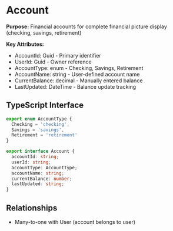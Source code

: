 # Account

**Purpose:** Financial accounts for complete financial picture display (checking, savings, retirement)

**Key Attributes:**
- AccountId: Guid - Primary identifier
- UserId: Guid - Owner reference
- AccountType: enum - Checking, Savings, Retirement
- AccountName: string - User-defined account name
- CurrentBalance: decimal - Manually entered balance
- LastUpdated: DateTime - Balance update tracking

## TypeScript Interface

```typescript
export enum AccountType {
  Checking = 'checking',
  Savings = 'savings',
  Retirement = 'retirement'
}

export interface Account {
  accountId: string;
  userId: string;
  accountType: AccountType;
  accountName: string;
  currentBalance: number;
  lastUpdated: string;
}
```

## Relationships

- Many-to-one with User (account belongs to user)
